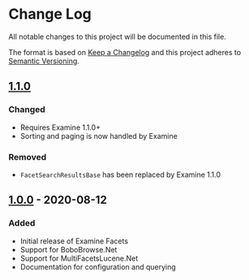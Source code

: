 # Change Log

All notable changes to this project will be documented in this file.

The format is based on [Keep a Changelog](https://keepachangelog.com/) and this project adheres to [Semantic Versioning](https://semver.org/).

## [1.1.0]
### Changed
* Requires Examine 1.1.0+
* Sorting and paging is now handled by Examine

### Removed
* `FacetSearchResultsBase` has been replaced by Examine 1.1.0

## [1.0.0] - 2020-08-12
### Added
* Initial release of Examine Facets
* Support for BoboBrowse.Net
* Support for MultiFacetsLucene.Net
* Documentation for configuration and querying

[Unreleased]: https://github.com/callumbwhyte/examine-facets/compare/release-1.1.0...HEAD
[1.1.0]: https://github.com/callumbwhyte/examine-facets/compare/release-1.0.0...release-1.1.0
[1.0.0]: https://github.com/callumbwhyte/examine-facets/tree/release-1.0.0